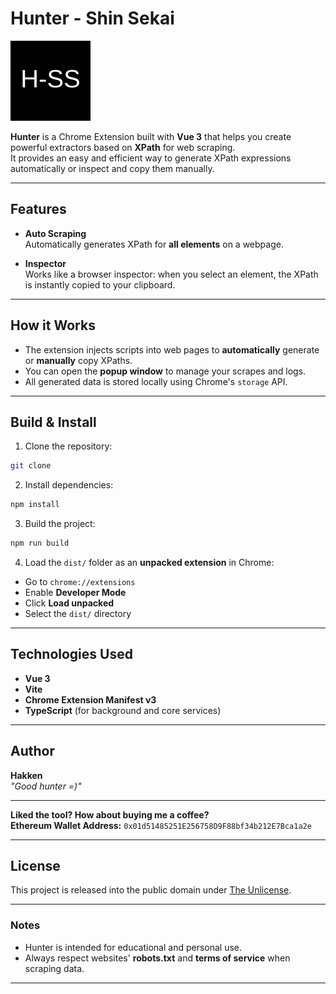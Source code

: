 # Hunter - Shin Sekai

![Hunter Icon](./src/assets/icons/icon-128.png)

**Hunter** is a Chrome Extension built with **Vue 3** that helps you create powerful extractors based on **XPath** for web scraping.  
It provides an easy and efficient way to generate XPath expressions automatically or inspect and copy them manually.

---

## Features

- **Auto Scraping**  
  Automatically generates XPath for **all elements** on a webpage.
  
- **Inspector**  
  Works like a browser inspector: when you select an element, the XPath is instantly copied to your clipboard.

---

## How it Works

- The extension injects scripts into web pages to **automatically** generate or **manually** copy XPaths.
- You can open the **popup window** to manage your scrapes and logs.
- All generated data is stored locally using Chrome's `storage` API.

---

## Build & Install

1. Clone the repository:

```bash
git clone
```

2. Install dependencies:

```bash
npm install
```

3. Build the project:

```bash
npm run build
```

4. Load the `dist/` folder as an **unpacked extension** in Chrome:

- Go to `chrome://extensions`
- Enable **Developer Mode**
- Click **Load unpacked**
- Select the `dist/` directory

---

## Technologies Used

- **Vue 3**  
- **Vite**  
- **Chrome Extension Manifest v3**  
- **TypeScript** (for background and core services)

---

## Author

**Hakken**  
*"Good hunter =)"*

---

**Liked the tool? How about buying me a coffee?**  
**Ethereum Wallet Address:** `0x01d51485251E256758D9F88bf34b212E7Bca1a2e`

---

## License

This project is released into the public domain under [The Unlicense](LICENSE).

---

### Notes

- Hunter is intended for educational and personal use.  
- Always respect websites' **robots.txt** and **terms of service** when scraping data.

---